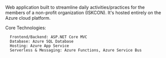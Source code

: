Web application built to streamline daily activities/practices for the members of a non-profit organization (ISKCON). It's hosted entirely on the Azure cloud platform.

Core Technologies:

      Frontend/Backend: ASP.NET Core MVC
      Database: Azure SQL Database
      Hosting: Azure App Service
      Serverless & Messaging: Azure Functions, Azure Service Bus
